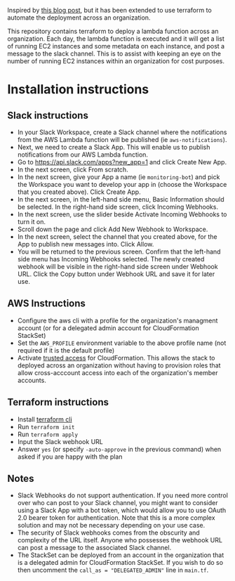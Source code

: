 
Inspired by [this blog post](https://nivleshc.wordpress.com/2021/06/27/use-aws-lambda-to-send-slack-notifications-for-running-amazon-ec2-instances/), but it has been extended to use terraform to automate the deployment across an organization.

This repository contains terraform to deploy a lambda function across an organization.
Each day, the lambda function is executed and it will get a list of running EC2 instances and some metadata on each instance, and post a message to the slack channel.
This is to assist with keeping an eye on the number of running EC2 instances within an organization for cost purposes.  

# Installation instructions


## Slack instructions

* In your Slack Workspace, create a Slack channel where the notifications from the AWS Lambda function will be published (ie `aws-notifications`).
* Next, we need to create a Slack App. This will enable us to publish notifications from our AWS Lambda function.
* Go to https://api.slack.com/apps?new_app=1 and click Create New App.
* In the next screen, click From scratch.
* In the next screen, give your App a name (ie `monitoring-bot`) and pick the Workspace you want to develop your app in (choose the Workspace that you created above). Click Create App.
* In the next screen, in the left-hand side menu, Basic Information should be selected. In the right-hand side screen, click Incoming Webhooks.
* In the next screen, use the slider beside Activate Incoming Webhooks to turn it on.
* Scroll down the page and click Add New Webhook to Workspace.
* In the next screen, select the channel that you created above, for the App to publish new messages into. Click Allow.
* You will be returned to the previous screen. Confirm that the left-hand side menu has Incoming Webhooks selected. The newly created webhook will be visible in the right-hand side screen under Webhook URL. Click the Copy button under Webhook URL and save it for later use.

## AWS Instructions

* Configure the aws cli with a profile for the organization's managment account (or for a delegated admin account for CloudFormation StackSet)
* Set the `AWS_PROFILE` environment variable to the above profile name (not required if it is the default profile)
* Activate [trusted access](https://docs.aws.amazon.com/AWSCloudFormation/latest/UserGuide/stacksets-orgs-activate-trusted-access.html) for CloudFormation. This allows the stack to deployed across an organization without having to provision roles that allow cross-acccount access into each of the organization's member accounts.

## Terraform instructions


* Install [terraform cli](https://developer.hashicorp.com/terraform/tutorials/aws-get-started/install-cli)
* Run `terraform init`
* Run `terraform apply`
* Input the Slack webhook URL
* Answer `yes` (or specify `-auto-approve` in the previous command) when asked if you are happy with the plan

## Notes

* Slack Webhooks do not support authentication. If you need more control over who can post to your Slack channel, you might want to consider using a Slack App with a bot token, which would allow you to use OAuth 2.0 bearer token for authentication. Note that this is a more complex solution and may not be necessary depending on your use case.
* The security of Slack webhooks comes from the obscurity and complexity of the URL itself. Anyone who possesses the webhook URL can post a message to the associated Slack channel. 
* The StackSet can be deployed from an account in the organization that is a delegated admin for CloudFormation StackSet. If you wish to do so then uncomment the `call_as = "DELEGATED_ADMIN"` line in `main.tf`.
